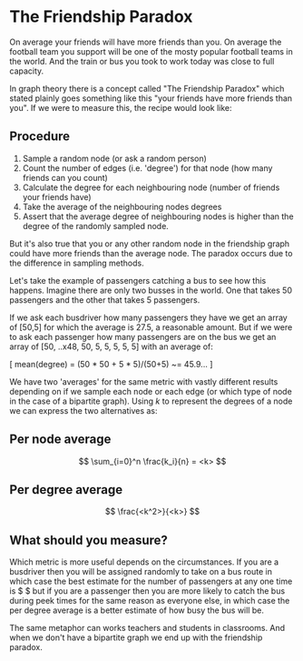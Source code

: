 # The Friendship Paradox

On average your friends will have more friends than you. On average the football team you support will be one of the mosty popular football teams in the world. And the train or bus you took to work today was close to full capacity.

In graph theory there is a concept called "The Friendship Paradox" which stated plainly goes something like this "your friends have more friends than you". If we were to measure this, the recipe would look like:

## Procedure

1. Sample a random node (or ask a random person)
2. Count the number of edges (i.e. 'degree') for that node (how many friends can you count)
3. Calculate the degree for each neighbouring node (number of friends your friends have)
4. Take the average of the neighbouring nodes degrees 
5. Assert that the average degree of neighbouring nodes is higher than the degree of the randomly sampled node.

But it's also true that you or any other random node in the friendship graph could have more friends than the average node. The paradox occurs due to the difference in sampling methods.

Let's take the example of passengers catching a bus to see how this happens. Imagine there are only two busses in the world. One that takes 50 passengers and the other that takes 5 passengers.

If we ask each busdriver how many passengers they have we get an array of [50,5] for which the average is 27.5, a reasonable amount. But if we were to ask each passenger how many passengers are on the bus we get an array of [50, ..x48, 50, 5, 5, 5, 5, 5] with an average of:

\[
    mean(degree) = (50 * 50 + 5 * 5)/(50+5) ~= 45.9...
\] 

We have two 'averages' for the same metric with vastly different results depending on if we sample each node or each edge (or which type of node in the case of a bipartite graph). Using $k$ to represent the degrees of a node we can express the two alternatives as:

## Per node average

$$
    \sum_{i=0}^n \frac{k_i}{n} = <k>
$$


## Per degree average

$$
    \frac{<k^2>}{<k>}
$$

## What should you measure?

Which metric is more useful depends on the circumstances. If you are a busdriver then you will be assigned randomly to take on a bus route in which case the best estimate for the number of passengers at any one time is $ <k> $ but if you are a passenger then you are more likely to catch the bus during peek times for the same reason as everyone else, in which case the per degree average is a better estimate of how busy the bus will be. 

The same metaphor can works teachers and students in classrooms. And when we don't have a bipartite graph we end up with the friendship paradox.
